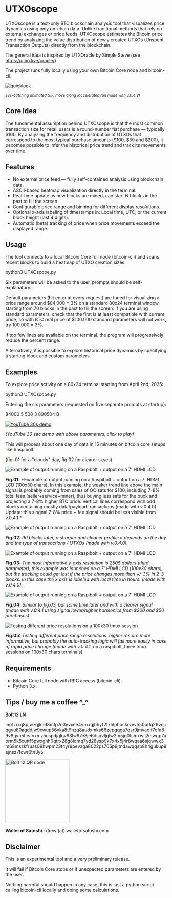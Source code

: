 # UTXOscope
UTXOscope is a text-only BTC blockchain analysis tool that visualizes price dynamics using only on-chain data.
Unlike traditional methods that rely on external exchanges or price feeds, UTXOscope estimates the Bitcoin price trend by analyzing the value distribution of newly created UTXOs (Unspent Transaction Outputs) directly from the blockchain.

The general idea is inspired by UTXOracle by Simple Steve (see https://utxo.live/oracle/). 

The  project runs fully locally using your own Bitcoin Core node and bitcoin-cli.

![quicklook](images/fig01a.gif)

<small><i>Eye-catching animated GIF, move along (accelerated run made with v.0.4.2)</i></small>


## Core Idea
The fundamental assumption behind UTXOscope is that the most common transaction size for retail users is a round-number fiat purchase — typically $100.
By analyzing the frequency and distribution of UTXOs that correspond to the most typical purchase amounts (\$100, \$50 and \$200), it becomes possible to infer the historical price trend and track its movements over time.

## Features
- No external price feed — fully self-contained analysis using blockchain data.
- ASCII-based heatmap visualization directly in the terminal.
- Real-time update as new blocks are mined, can start N blocks in the past to fill the screen.
- Configurable price range and binning for different display resolutions.
- Optional x-axis labeling of timestamps in: Local time, UTC, or the current block height (last 4 digits).
- Automatic (beta) tracking of price when price movements exceed the displayed range.

## Usage
The tool connects to a local Bitcoin Core full node (bitcoin-cli) and scans recent blocks to build a heatmap of UTXO creation sizes.

python3 UTXOscope.py

Six parameters will be asked to the user, prompts should be self-explanatory.

Default parameters (hit enter at every request) are tuned for visualizing a price range around \$84,000 ± 3% on a standard 80x24 terminal window, starting from 70 blocks in the past to fill the screen. If you are using standard parameters, check that the first is at least compatible with current price, so with BTC real price of \$100.000 standard parameters will not work, try 100.000 ± 3%.

If too few lines are available on the terminal, the program will progressively reduce the percent range. 

Alternatively, it is possible to explore historical price dynamics by specifying a starting block and custom parameters.

## Examples
To explore price activity on a 80x24 terminal starting from April 2nd, 2025:

python3 UTXOscope.py 

Entering the six parameters (requested on five separate prompts at startup):

84000 5 500 3 890504 B

[![YouTube 30s demo](https://img.youtube.com/vi/meTtSqal6y8/hqdefault.jpg)](https://youtu.be/meTtSqal6y8)

*(YouTube 30 sec demo with above parameters, click to play)*

This will process about one day of data in 15 minutes on bitcoin core setups like Raspibolt

(fig. 01 for a "cloudy" day, fig 02  for clearer skyes)

![Example of output running on a Raspibolt + output on a 7' HDMI LCD](images/fig01b.jpg)

**Fig.01:** *Example of output running on a Raspibolt + output on a 7' HDMI LCD (100x30 chars). In this example, the weaker trend line above the main signal is probably coming from sales of OC sats for \$100, including 7-8% total fees (seller+service+miner), thus buying less sats for the buck and projecting a 7-8% higher BTC price. Vertical lines correspond with odd blocks containing mostly data/payload transactions (made with v.0.4.0). Update: this singnal 7-8% price + fee signal should be less visible from v.0.4.1 *

![Example of output running on a Raspibolt + output on a 7' HDMI LCD](images/fig02.jpg)

**Fig.02:** *90 blocks later, a sharper and cleaner profile: it depends on the day and the type of transactions / UTXOs (made with v.0.4.0).*

![Example of output running on a Raspibolt + output on a 7' HDMI LCD](images/fig03.jpg)

**Fig.03:** *The most informative y-axis resolution is 250$ dollars (third parameter), this example was launched on a 7' HDMI LCD (100x30 chars), but the tracking could get lost if the price changes more than +/-3% in 2-3 blocks. In this case the x axis is labeled with local time in hours. (made with v.0.4.0).*

![Example of output running on a Raspibolt + output on a 7' HDMI LCD](images/fig04.jpg)

**Fig.04:** *Similar to fig.03, but some time later and with a clearer signal (made with v.0.4.1 using signal lower/higher harmonics from \$200 and \$50 purchases).*

![Testing different price resolutions on a 100x30 tmux session](images/fig05.jpg)

**Fig.05:** *Testing different price range resolutions: higher res are more informative, but probably the auto-tracking logic will fail more easily in case of rapid price change (made with v.0.4.1.* on a raspibolt, three tmux sessions on 100x30 chars terminals)


## Requirements
- Bitcoin Core full node with RPC access (bitcoin-cli).
- Python 3.x.

## Tips / buy me a coffee ^_^
**Bolt12 LN** 

lno1zrxq8pjw7qjlm68mtp7e3yvxee4y5xrgjhhyf2fxhlphpckrvevh50u0q29vqjjqgyu80agddjw9xwup56yka8t9hzq8audxmks66zepgqga7qsr9jmvaqlf7efa89v8tjvn5tcsfvxmz5cspdjglqv93lw97e8je6dsqvljglw2m5jg0tsmxwjj2mwgp7aprm5k5xuttf5pwxghh0qtrx28g8lqmq7yd28ysp9k7x4x5j4r8wqaa6sjqwwx3m68mszkfruas09hwpm23t4yr9pevaqa8022ps705p9jtndawqqsp8h4gukup8ejnsz7fcwr6tn8y5

<img src="images/bolt12.jpeg" alt="Bolt 12 QR code" width="200">

**Wallet of Satoshi** : drew (at) walletofsatoshi.com


## Disclaimer
This is an experimental tool and a very preliminary release.

It will fail if Bitcoin Core stops or if unexpected parameters are entered by the user.

Nothing harmful should happen in any case, this is just a python script calling bitcoin-cli locally and doing some calculations.

